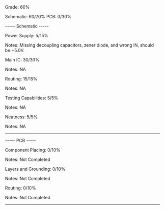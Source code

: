 Grade: 60%

Schematic: 60/70%
PCB: 0/30%



----- Schematic -----

Power Supply: 5/15%

Notes: Missing decoupling capacitors, zener diode, and wrong IN, should be +5.0V.


Main IC: 30/30%

Notes: NA


Routing: 15/15%

Notes: NA


Testing Capabilities: 5/5%

Notes: NA


Neatness: 5/5%

Notes:  NA

--------------------


----- PCB -----

Component Placing: 0/10%

Notes: Not Completed


Layers and Grounding: 0/10%

Notes: Not Completed


Routing: 0/10%

Notes: Not Completed

--------------------